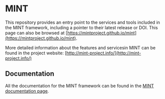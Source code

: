 # MINT

This repository provides an entry point to the services and tools included in the MINT framework, including a pointer to their latest release or DOI. This page can also be browsed at [https://mintproject.github.io/mint](https://mintproject.github.io/mint).

More detailed information about the features and servicesin MINT can be found in the project website: [http://mint-project.info/](http://mint-project.info/)

## Documentation

All the documentation for the MINT framework can be found in the [MINT documentation page](https://mintproject.readthedocs.io/en/latest/).
